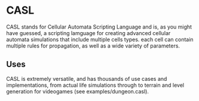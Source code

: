 # CASL
CASL stands for Cellular Automata Scripting Language and is, as you might have guessed, a scripting lamguage for creating advanced cellular automata simulations that include multiple cells types. each cell can contain multiple rules for propagation, as well as a wide variety of parameters.

## Uses
CASL is extremely versatile, and has thousands of use cases and implementations, from actual life simulations through to terrain and level generation for videogames (see examples/dungeon.casl).
